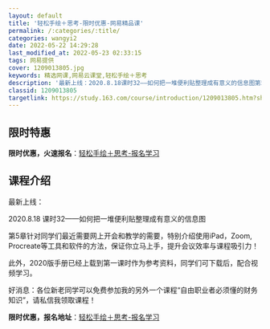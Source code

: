 ```yaml
---
layout: default
title: '轻松手绘＋思考-限时优惠-网易精品课'
permalink: /:categories/:title/
categories: wangyi2
date: 2022-05-22 14:29:28
last_modified_at: 2022-05-23 02:33:15
tags: 网易提供
cover: 1209013805.jpg
keywords: 精选网课,网易云课堂,轻松手绘＋思考
description: '最新上线：2020.8.18课时32——如何把一堆便利贴整理成有意义的信息图第5章针对同学们最近需要网上开会和教学的需要'
classid: 1209013805
targetlink: https://study.163.com/course/introduction/1209013805.htm?share=1&shareId=1025206652&utm_campaign=share&utm_medium=iphoneShare&utm_source=&utm_u=1025206652
---
```


## 限时特惠

**限时优惠，火速报名**：[轻松手绘＋思考-报名学习](https://study.163.com/course/introduction/1209013805.htm?share=1&shareId=1025206652&utm_campaign=share&utm_medium=iphoneShare&utm_source=&utm_u=1025206652)

## 课程介绍

最新上线：

2020.8.18    课时32——如何把一堆便利贴整理成有意义的信息图



第5章针对同学们最近需要网上开会和教学的需要，特别介绍使用iPad，Zoom, Procreate等工具和软件的方法，保证你立马上手，提升会议效率与课程吸引力！



此外，2020版手册已经上载到第一课时作为参考资料，同学们可下载后，配合视频学习。



好消息：各位新老同学可以免费参加我的另外一个课程“自由职业者必须懂的财务知识”，请私信我领取课程！

**限时优惠，报名地址**：[轻松手绘＋思考-报名学习](https://study.163.com/course/introduction/1209013805.htm?share=1&shareId=1025206652&utm_campaign=share&utm_medium=iphoneShare&utm_source=&utm_u=1025206652)

